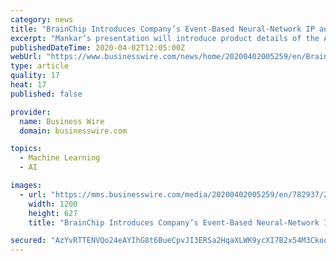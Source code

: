 ```yaml
---
category: news
title: "BrainChip Introduces Company’s Event-Based Neural-Network IP and NSoC Device at Linley Processor Virtual Conference"
excerpt: "Mankar’s presentation will introduce product details of the AKD1000, BrainChip's first event-based neural-network IP and NSoC device ... company that has developed a revolutionary advanced neural networking processor that brings artificial intelligence to the edge in a way that existing technologies are not capable. The solution is high ..."
publishedDateTime: 2020-04-02T12:05:00Z
webUrl: "https://www.businesswire.com/news/home/20200402005259/en/BrainChip-Introduces-Company’s-Event-Based-Neural-Network-IP-NSoC"
type: article
quality: 17
heat: 17
published: false

provider:
  name: Business Wire
  domain: businesswire.com

topics:
  - Machine Learning
  - AI

images:
  - url: "https://mms.businesswire.com/media/20200402005259/en/782937/23/BrainChip-Logo_tagline_full_color_header_retina.jpg"
    width: 1200
    height: 627
    title: "BrainChip Introduces Company’s Event-Based Neural-Network IP and NSoC Device at Linley Processor Virtual Conference"

secured: "AzYvRTTENVQo24eAYIhG8t6BueCpvJI3ERSa2HqaXLWK9ycXI7B2x54M3CkoqxOB54vjD3JZGn13RxFS3zaujCO9hhGQMe2pyunlZo9EFPFBuOyhxK/fwPPkORdxi/PCOROCpywk1hwruD0WOYJ3VRzSEnZfrwDPfuV+YU/x7fPcDkRwEEdECdMkPuCa2M+FDrZJgEpdhn+UNcmgnps2975KnMOXkNyZn1khT/1s2RSdom2c98VrD0BC3raCPVxSyxLmwAFdvfr5uImVFCw3H1i/qwIoGiglX6NNV4efKfun+UW8jVxYQJKJCf2dI/+C;8MxTexbMYAAJUxPRKx2FxA=="
---
```


